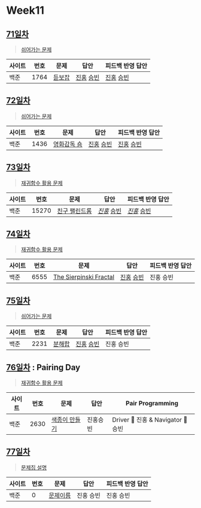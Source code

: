 # Week11

## [71일차](Day71)

> [쉬어가는 문제](https://www.acmicpc.net/group/workbook/view/9797/31277)

| 사이트 | 번호 | 문제                 | 답안                | 피드백 반영 답안    |
| ------ | ---- | -------------------- | ------------------- | ------------------- |
| 백준   | 1764    | [듣보잡](https://www.acmicpc.net/problem/1764) | [진홍](Day71/bj1764_kjh.java) [승빈](Day71/bj1764_wsb.java) | [진홍](Day71/bj1764_kjh_fb.java) [승빈](Day71/bj1764_wsb.java) |

## [72일차](Day72)

> [쉬어가는 문제](https://www.acmicpc.net/group/workbook/view/9797/31334)

| 사이트 | 번호 | 문제                 | 답안                | 피드백 반영 답안    |
| ------ | ---- | -------------------- | ------------------- | ------------------- |
| 백준   | 1436 | [영화감독 숌](https://www.acmicpc.net/problem/1436) | [진홍](Day72/bj1436_kjh.java) [승빈](Day72/bj1436_wsb.java) | [진홍](Day72/bj1436_kjh.java) [승빈](Day72/bj1436_wsb.java) |

## [73일차](Day73)

> [재귀함수 활용 문제](https://www.acmicpc.net/group/workbook/view/9797/31362)

| 사이트 | 번호 | 문제                 | 답안                | 피드백 반영 답안    |
| ------ | ---- | -------------------- | ------------------- | ------------------- |
| 백준   | 15270    | [친구 팰린드롬](https://www.acmicpc.net/problem/15270) | *[진홍](Day73/bj15270_kjh.java)* [승빈](Day73/bj15270_wsb.java) | *[진홍](Day73/bj15270_kjh_fb.java)* [승빈](Day73/bj15270_wsb.java) |

## [74일차](Day74)

> [재귀함수 활용 문제](https://www.acmicpc.net/group/workbook/view/9797/31439)

| 사이트 | 번호 | 문제                 | 답안                | 피드백 반영 답안    |
| ------ | ---- | -------------------- | ------------------- | ------------------- |
| 백준   | 6555 | [The Sierpinski Fractal](https://www.acmicpc.net/problem/6555) | [진홍](Day74/bj6555_kjh.java) [승빈](Day74/bj6555_wsb.java) | 진홍 승빈 |

## [75일차](Day75)

> [쉬어가는 문제](https://www.acmicpc.net/group/workbook/view/9797/31452)

| 사이트 | 번호 | 문제                 | 답안                | 피드백 반영 답안    |
| ------ | ---- | -------------------- | ------------------- | ------------------- |
| 백준   | 2231    | [분해합](https://www.acmicpc.net/problem/2231) | [진홍](Day75/bj2231_kjh.java) [승빈](Day75/bj2231_wsb.java) | 진홍 승빈 |

## [76일차](Day76) : Pairing Day

> [재귀함수 활용 문제](https://www.acmicpc.net/group/workbook/view/9797/31472)

| 사이트 | 번호 | 문제                 | 답안                | Pair Programming    |
| ------ | ---- | -------------------- | ------------------- | ------------------- |
| 백준   | 2630 | [색종이 만들기](https://www.acmicpc.net/problem/2630) | 진홍승빈 | Driver 🚗 진홍 & Navigator 🧭 승빈 |

## [77일차](Day77)

> [문제집 설명](문제집링크)

| 사이트 | 번호 | 문제                 | 답안                | 피드백 반영 답안    |
| ------ | ---- | -------------------- | ------------------- | ------------------- |
| 백준   | 0    | [문제이름](문제링크) | 진홍 승빈 | 진홍 승빈 |
